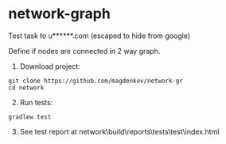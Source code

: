 # network-graph

Test task to u******.com (escaped to hide from google)

Define if nodes are connected in 2 way graph.

1) Download project:

```shell
git clone https://github.com/magdenkov/network-gr
cd network
```

2) Run tests:

```shell
gradlew test
```

3) See test report at
network\build\reports\tests\test\index.html
